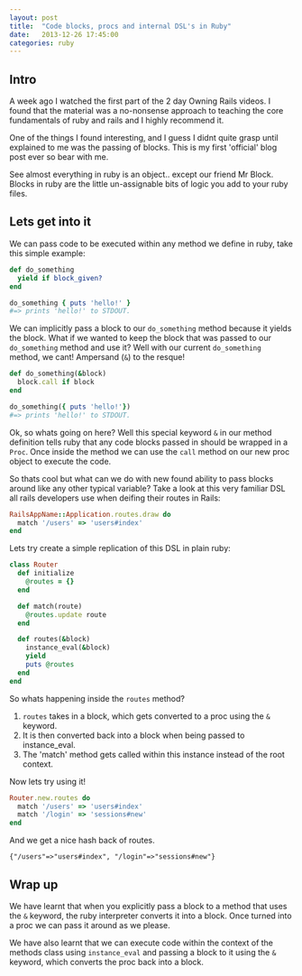 ```yaml
---
layout: post
title:  "Code blocks, procs and internal DSL's in Ruby"
date:   2013-12-26 17:45:00
categories: ruby
---
```


## Intro

A week ago I watched the first part of the 2 day Owning Rails videos. I found that the material was a no-nonsense approach to teaching the core fundamentals of ruby and rails and I highly recommend it.

One of the things I found interesting, and I guess I didnt quite grasp until explained to me was the passing of blocks. This is my first 'official' blog post ever so bear with me.

See almost everything in ruby is an object.. except our friend Mr Block. Blocks in ruby are the little un-assignable bits of logic you add to your ruby files.

## Lets get into it
We can pass code to be executed within any method we define in ruby, take this simple example:

``` ruby
def do_something
  yield if block_given?
end

do_something { puts 'hello!' }
#=> prints 'hello!' to STDOUT.
```

We can implicitly pass a block to our `do_something` method because it yields the block. What if we wanted to keep the block that was passed to our `do_something` method and use it? Well with our current `do_something` method, we cant! Ampersand (`&`) to the resque!

``` ruby
def do_something(&block)
  block.call if block
end

do_something({ puts 'hello!'})
#=> prints 'hello!' to STDOUT.
```

Ok, so whats going on here? Well this special keyword `&` in our method definition tells ruby that any code blocks passed in should be wrapped in a `Proc`. Once inside the method we can use the `call` method on our new proc object to execute the code.

So thats cool but what can we do with new found ability to pass blocks around like any other typical variable? Take a look at this very familiar DSL all rails developers use when deifing their routes in Rails:

``` ruby
RailsAppName::Application.routes.draw do
  match '/users' => 'users#index'
end
```

Lets try create a simple replication of this DSL in plain ruby:

``` ruby
class Router
  def initialize
    @routes = {}
  end

  def match(route)
    @routes.update route
  end

  def routes(&block)
    instance_eval(&block)
    yield
    puts @routes
  end
end
```

So whats happening inside the `routes` method?

1. `routes` takes in a block, which gets converted to a proc using the `&` keyword.
2. It is then converted back into a block when being passed to instance_eval.
3. The 'match' method gets called within this instance instead of the root context.

Now lets try using it!

``` ruby
Router.new.routes do
  match '/users' => 'users#index'
  match '/login' => 'sessions#new'
end
```

And we get a nice hash back of routes.

`{"/users"=>"users#index", "/login"=>"sessions#new"}`

## Wrap up

We have learnt that when you explicitly pass a block to a method that uses the `&` keyword, the ruby interpreter converts it into a block. Once turned into a proc we can pass it around as we please.

We have also learnt that we can execute code within the context of the methods class using `instance_eval` and passing a block to it using the `&` keyword, which converts the proc back into a block.
